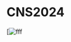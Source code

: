 # CNS2024

[![fff](https://scopeblog.stanford.edu/wp-content/uploads/2021/11/Lim-Brain-Tumor-IFC-InStory-2048x1536.jpg)


